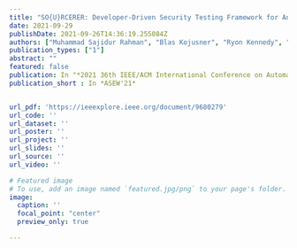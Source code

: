 ```yaml
---
title: "SO{U}RCERER: Developer-Driven Security Testing Framework for Android Apps"
date: 2021-09-29
publishDate: 2021-09-26T14:36:19.255084Z
authors: ["Muhammad Sajidur Rahman", "Blas Kojusner", "Ryon Kennedy", "Prerit Pathak", "Lin Qi", "Byron Williams"]
publication_types: ["1"]
abstract: ""
featured: false
publication: In "*2021 36th IEEE/ACM International Conference on Automated Software Engineering Workshops*"
publication_short : In *ASEW'21*


url_pdf: 'https://ieeexplore.ieee.org/document/9680279'
url_code: ''
url_dataset: ''
url_poster: ''
url_project: ''
url_slides: ''
url_source: ''
url_video: ''

# Featured image
# To use, add an image named `featured.jpg/png` to your page's folder. 
image:
  caption: ''
  focal_point: "center"
  preview_only: true

---
```

